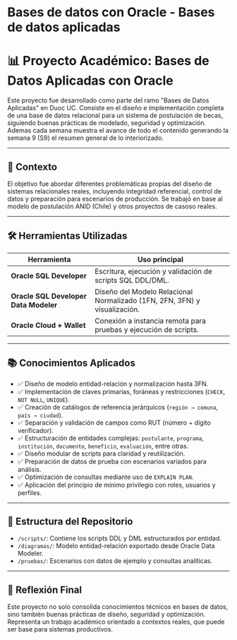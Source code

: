 # Bases de datos con Oracle - Bases de datos aplicadas


# 📊 Proyecto Académico: Bases de Datos Aplicadas con Oracle

Este proyecto fue desarrollado como parte del ramo "Bases de Datos Aplicadas" en Duoc UC. Consiste en el diseño e implementación completa de una base de datos relacional para un sistema de postulación de becas, siguiendo buenas prácticas de modelado, seguridad y optimización. Ademas cada semana muestra el avance de todo el contenido generando la semana 9 (S9) el resumen general de lo interiorizado.

---

## 🧩 Contexto

El objetivo fue abordar diferentes problemáticas propias del diseño de sistemas relacionales reales, incluyendo integridad referencial, control de datos y preparación para escenarios de producción. Se trabajó en base al modelo de postulación ANID (Chile) y otros proyectos de casoso reales.

---

## 🛠️ Herramientas Utilizadas

| Herramienta                         | Uso principal                                                                 |
|-------------------------------------|------------------------------------------------------------------------------|
| **Oracle SQL Developer**            | Escritura, ejecución y validación de scripts SQL DDL/DML.                    |
| **Oracle SQL Developer Data Modeler** | Diseño del Modelo Relacional Normalizado (1FN, 2FN, 3FN) y visualización.  |
| **Oracle Cloud + Wallet**           | Conexión a instancia remota para pruebas y ejecución de scripts.            |

---

## 📚 Conocimientos Aplicados

- ✅ Diseño de modelo entidad-relación y normalización hasta 3FN.
- ✅ Implementación de claves primarias, foráneas y restricciones (`CHECK`, `NOT NULL`, `UNIQUE`).
- ✅ Creación de catálogos de referencia jerárquicos (`región → comuna`, `país → ciudad`).
- ✅ Separación y validación de campos como RUT (número + dígito verificador).
- ✅ Estructuración de entidades complejas: `postulante`, `programa`, `institución`, `documento`, `beneficio`, `evaluación`, entre otras.
- ✅ Diseño modular de scripts para claridad y reutilización.
- ✅ Preparación de datos de prueba con escenarios variados para análisis.
- ✅ Optimización de consultas mediante uso de `EXPLAIN PLAN`.
- ✅ Aplicación del principio de mínimo privilegio con roles, usuarios y perfiles.

---

## 📁 Estructura del Repositorio

- `/scripts/`: Contiene los scripts DDL y DML estructurados por entidad.
- `/diagramas/`: Modelo entidad-relación exportado desde Oracle Data Modeler.
- `/pruebas/`: Escenarios con datos de ejemplo y consultas analíticas.

---

## 🧠 Reflexión Final

Este proyecto no solo consolida conocimientos técnicos en bases de datos, sino también buenas prácticas de diseño, seguridad y optimización. Representa un trabajo académico orientado a contextos reales, que puede ser base para sistemas productivos.




